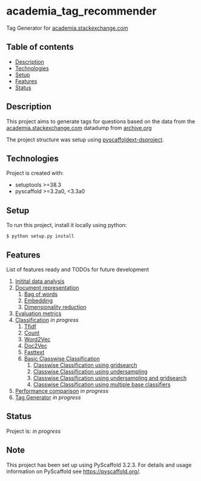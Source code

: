 # academia_tag_recommender

Tag Generator for [academia.stackexchange.com](https://academia.stackexchange.com/)

## Table of contents
* [Description](#description)
* [Technologies](#technologies)
* [Setup](#setup)
* [Features](#features)
* [Status](#status)

## Description

This project aims to generate tags for questions based on the data from the [academia.stackexchange.com](https://academia.stackexchange.com/)
 datadump from [archive.org](https://archive.org/details/stackexchange)
 
 The project structure was setup using [pyscaffoldext-dsproject](https://github.com/pyscaffold/pyscaffoldext-dsproject).
 
## Technologies
Project is created with:
* setuptools >=38.3
* pyscaffold >=3.2a0, <3.3a0
	
## Setup
To run this project, install it locally using python:

```
$ python setup.py install
```

## Features
List of features ready and TODOs for future development
1.	[Initital data analysis](notebooks/1.0-me-initial-data-exploration.ipynb)
2.	[Document representation](notebooks/2.0-me-document-representation.ipynb)
    1.	[Bag of words](notebooks/2.1-me-bag-of-words.ipynb)
    2.	[Embedding](notebooks/2.2-embedding.ipynb)
    3.	[Dimensionality reduction](notebooks/2.3-me-dimensionality-reduction.ipynb)
3.	[Evaluation metrics](notebooks/3.0-me-evaluation-metrics.ipynb)
4.	[Classification](notebooks/4.0-me-classification.ipynb) _in progress_
    1.	[Tfidf](notebooks/4.1-me-classification-bow.ipynb)
    2.	[Count](notebooks/4.2-me-classification-count.ipynb)
    3.	[Word2Vec](notebooks/4.3-me-classification-word2vec.ipynb)
    4.	[Doc2Vec](notebooks/4.4-me-classification-doc2vec.ipynb)
    5.	[Fasttext](notebooks/4.5-me-classification-fasttext.ipynb)
    6.	[Basic Classwise Classification](notebooks/4.6.0-me-classwise.ipynb)
        1.	[Classwise Classification using gridsearch](notebooks/4.6.1-me-gridsearch.ipynb)
        2.	[Classwise Classification using undersampling](notebooks/4.6.2-me-classwise-undersampling.ipynb)
        3.	[Classwise Classification using undersampling and gridsearch](notebooks/4.6.3-me-undersampling-gridsearch.ipynb)
        4.	[Classwise Classification using multiple base classifiers](notebooks/4.6.4-me-classwise-multiple.ipynb)
5.	[Performance comparison](notebooks/5.0-me-performance-comparison.ipynb) _in progress_
6.	[Tag Generator](notebooks/6.0-me-generator.ipynb) _in progress_



## Status
Project is: _in progress_

## Note

This project has been set up using PyScaffold 3.2.3. For details and usage
information on PyScaffold see https://pyscaffold.org/.
